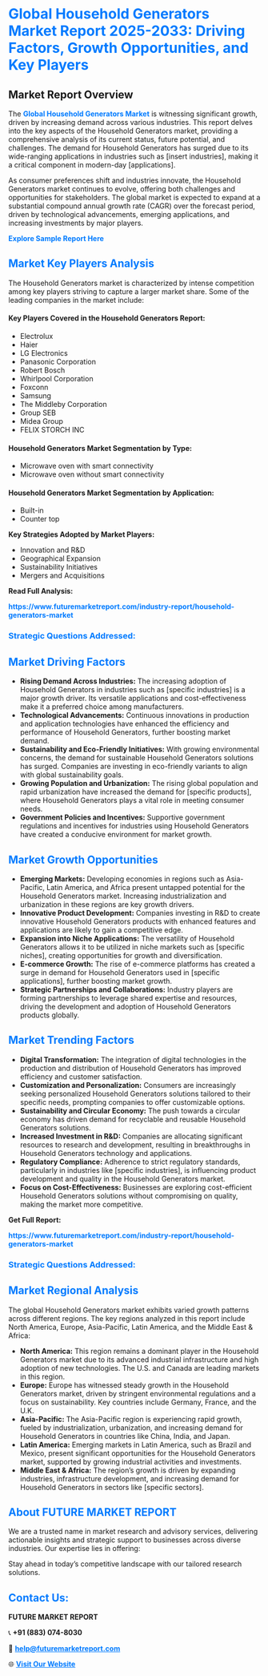 <h1 style="color: #007BFF;">Global Household Generators Market Report 2025-2033: Driving Factors, Growth Opportunities, and Key Players</h1>

<section id="overview">
<h2>Market Report Overview</h2>
<p>The <a href="https://www.futuremarketreport.com/industry-report/household-generators-market" style="color: #007BFF; text-decoration: none;"><strong>Global Household Generators Market</strong></a> is witnessing significant growth, driven by increasing demand across various industries. This report delves into the key aspects of the Household Generators market, providing a comprehensive analysis of its current status, future potential, and challenges. The demand for Household Generators has surged due to its wide-ranging applications in industries such as [insert industries], making it a critical component in modern-day [applications].</p>
<p>As consumer preferences shift and industries innovate, the Household Generators market continues to evolve, offering both challenges and opportunities for stakeholders. The global market is expected to expand at a substantial compound annual growth rate (CAGR) over the forecast period, driven by technological advancements, emerging applications, and increasing investments by major players.</p>
</section>

<section id="overview">
<p><a href="https://www.futuremarketreport.com/request-sample/reportId=32191" style="color: #007BFF; text-decoration: none;"><strong>Explore Sample Report Here</strong></a></p>
</section>

<section id="key-players">
<h2 style="color: #007BFF;">Market Key Players Analysis</h2>
<p>The Household Generators market is characterized by intense competition among key players striving to capture a larger market share. Some of the leading companies in the market include:</p>
<h4>Key Players Covered in the Household Generators Report:</h4>
<ul><li>Electrolux</li><li>Haier</li><li>LG Electronics</li><li>Panasonic Corporation</li><li>Robert Bosch</li><li>Whirlpool Corporation</li><li>Foxconn</li><li>Samsung</li><li>The Middleby Corporation</li><li>Group SEB</li><li>Midea Group</li><li>FELIX STORCH INC</li></ul>
<h4>Household Generators Market Segmentation by Type:</h4>
<ul><li>Microwave oven with smart connectivity</li><li>Microwave oven without smart connectivity</li></ul>

<h4>Household Generators Market Segmentation by Application:</h4>
<ul><li>Built-in</li><li>Counter top</li></ul>
<p><strong>Key Strategies Adopted by Market Players:</strong></p>
<ul>
<li>Innovation and R&D</li>
<li>Geographical Expansion</li>
<li>Sustainability Initiatives</li>
<li>Mergers and Acquisitions</li>
</ul>
</section>

<section>
<p><strong>Read Full Analysis: </strong></p><a href="https://www.futuremarketreport.com/industry-report/household-generators-market" style="color: #007BFF; text-decoration: none;"><strong>https://www.futuremarketreport.com/industry-report/household-generators-market</strong></a>
<h3 style="color: #007BFF;">Strategic Questions Addressed:</h3>
</section>

<section id="driving-factors">
<h2 style="color: #007BFF;">Market Driving Factors</h2>
<ul>
<li><strong>Rising Demand Across Industries:</strong> The increasing adoption of Household Generators in industries such as [specific industries] is a major growth driver. Its versatile applications and cost-effectiveness make it a preferred choice among manufacturers.</li>
<li><strong>Technological Advancements:</strong> Continuous innovations in production and application technologies have enhanced the efficiency and performance of Household Generators, further boosting market demand.</li>
<li><strong>Sustainability and Eco-Friendly Initiatives:</strong> With growing environmental concerns, the demand for sustainable Household Generators solutions has surged. Companies are investing in eco-friendly variants to align with global sustainability goals.</li>
<li><strong>Growing Population and Urbanization:</strong> The rising global population and rapid urbanization have increased the demand for [specific products], where Household Generators plays a vital role in meeting consumer needs.</li>
<li><strong>Government Policies and Incentives:</strong> Supportive government regulations and incentives for industries using Household Generators have created a conducive environment for market growth.</li>
</ul>
</section>

<section id="growth-opportunities">
<h2 style="color: #007BFF;">Market Growth Opportunities</h2>
<ul>
<li><strong>Emerging Markets:</strong> Developing economies in regions such as Asia-Pacific, Latin America, and Africa present untapped potential for the Household Generators market. Increasing industrialization and urbanization in these regions are key growth drivers.</li>
<li><strong>Innovative Product Development:</strong> Companies investing in R&D to create innovative Household Generators products with enhanced features and applications are likely to gain a competitive edge.</li>
<li><strong>Expansion into Niche Applications:</strong> The versatility of Household Generators allows it to be utilized in niche markets such as [specific niches], creating opportunities for growth and diversification.</li>
<li><strong>E-commerce Growth:</strong> The rise of e-commerce platforms has created a surge in demand for Household Generators used in [specific applications], further boosting market growth.</li>
<li><strong>Strategic Partnerships and Collaborations:</strong> Industry players are forming partnerships to leverage shared expertise and resources, driving the development and adoption of Household Generators products globally.</li>
</ul>
</section>

<section id="trending-factors">
<h2 style="color: #007BFF;">Market Trending Factors</h2>
<ul>
<li><strong>Digital Transformation:</strong> The integration of digital technologies in the production and distribution of Household Generators has improved efficiency and customer satisfaction.</li>
<li><strong>Customization and Personalization:</strong> Consumers are increasingly seeking personalized Household Generators solutions tailored to their specific needs, prompting companies to offer customizable options.</li>
<li><strong>Sustainability and Circular Economy:</strong> The push towards a circular economy has driven demand for recyclable and reusable Household Generators solutions.</li>
<li><strong>Increased Investment in R&D:</strong> Companies are allocating significant resources to research and development, resulting in breakthroughs in Household Generators technology and applications.</li>
<li><strong>Regulatory Compliance:</strong> Adherence to strict regulatory standards, particularly in industries like [specific industries], is influencing product development and quality in the Household Generators market.</li>
<li><strong>Focus on Cost-Effectiveness:</strong> Businesses are exploring cost-efficient Household Generators solutions without compromising on quality, making the market more competitive.</li>
</ul>
</section>

<section>
<p><strong>Get Full Report: </strong></p><a href="https://www.futuremarketreport.com/industry-report/household-generators-market" style="color: #007BFF; text-decoration: none;"><strong>https://www.futuremarketreport.com/industry-report/household-generators-market</strong></a>
<h3 style="color: #007BFF;">Strategic Questions Addressed:</h3>
</section>


<section id="regional-analysis">
<h2 style="color: #007BFF;">Market Regional Analysis</h2>
<p>The global Household Generators market exhibits varied growth patterns across different regions. The key regions analyzed in this report include North America, Europe, Asia-Pacific, Latin America, and the Middle East & Africa:</p>
<ul>
<li><strong>North America:</strong> This region remains a dominant player in the Household Generators market due to its advanced industrial infrastructure and high adoption of new technologies. The U.S. and Canada are leading markets in this region.</li>
<li><strong>Europe:</strong> Europe has witnessed steady growth in the Household Generators market, driven by stringent environmental regulations and a focus on sustainability. Key countries include Germany, France, and the U.K.</li>
<li><strong>Asia-Pacific:</strong> The Asia-Pacific region is experiencing rapid growth, fueled by industrialization, urbanization, and increasing demand for Household Generators in countries like China, India, and Japan.</li>
<li><strong>Latin America:</strong> Emerging markets in Latin America, such as Brazil and Mexico, present significant opportunities for the Household Generators market, supported by growing industrial activities and investments.</li>
<li><strong>Middle East & Africa:</strong> The region’s growth is driven by expanding industries, infrastructure development, and increasing demand for Household Generators in sectors like [specific sectors].</li>
</ul>
</section>

<footer>
<h2 style="color: #007BFF;">About FUTURE MARKET REPORT</h2>
<p>We are a trusted name in market research and advisory services, delivering actionable insights and strategic support to businesses across diverse industries. Our expertise lies in offering:</p>

<p>Stay ahead in today’s competitive landscape with our tailored research solutions.</p>

<h2 style="color: #007BFF;">Contact Us:</h2>
<p><strong>FUTURE MARKET REPORT</strong></p>
<p>📞 <strong>+91 (883) 074-8030</strong></p>
<p>📧 <strong><a href="mailto:help@futuremarketreport.com" style="color: #007BFF;">help@futuremarketreport.com</a></strong></p>
<p>🌐 <strong><a href="https://www.futuremarketreport.com/" style="color: #007BFF;">Visit Our Website</a></strong></p>
</footer>